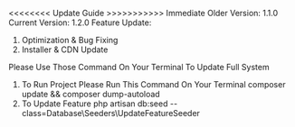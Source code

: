 <<<<<<<< Update Guide >>>>>>>>>>>
Immediate Older Version: 1.1.0
Current Version: 1.2.0
Feature Update:
1. Optimization & Bug Fixing
2. Installer & CDN Update


Please Use Those Command On Your Terminal To Update Full System
1. To Run Project Please Run This Command On Your Terminal
    composer update && composer dump-autoload 
2. To Update Feature
    php artisan db:seed --class=Database\\Seeders\\UpdateFeatureSeeder

